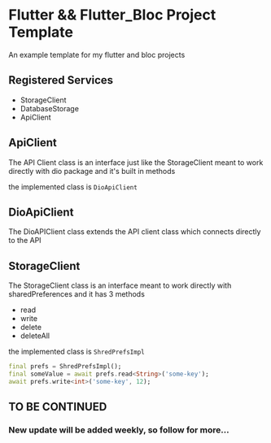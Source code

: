 
# Flutter && Flutter_Bloc Project Template

An example template for my flutter and bloc projects

## Registered Services

- StorageClient
- DatabaseStorage
- ApiClient

## ApiClient
The API Client class is an interface just like the StorageClient meant to work directly with dio package and it's built in methods

the implemented class is `DioApiClient`

## DioApiClient
The DioAPIClient class extends the API client class which connects directly to the API


## StorageClient
The StorageClient class is an interface meant to work directly with sharedPreferences and it has 3 methods

- read<T>
- write<T>
- delete
- deleteAll

the implemented class is `ShredPrefsImpl`

```dart
final prefs = ShredPrefsImpl();
final someValue = await prefs.read<String>('some-key');
await prefs.write<int>('some-key', 12);
```

## TO BE CONTINUED

### New update will be added weekly, so follow for more...